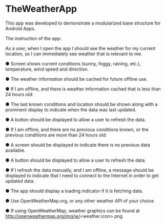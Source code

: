 # TheWeatherApp
 
This app was developed to demonstrate a modularized base structure for Android Apps. 
 

The instruction of the app:

As a user, when I open the app I should see the weather for my current location, so I can
immediately see weather that is relevant to me.

● Screen shows current conditions (sunny, foggy, raining, etc.), temperature, wind speed
and direction.

● The weather information should be cached for future offline use.

● If I am offline, and there is weather information cached that is less than 24 hours old:

  ● The last known conditions and location should be shown along with a prominent display
    to indicate when the data was last updated.
    
  ● A button should be displayed to allow a user to refresh the data.

● If I am offline, and there are no previous conditions known, or the previous conditions are
more than 24 hours old:
  
   ● A screen should be displayed to indicate there is no previous data available.
   
   ● A button should be displayed to allow a user to refresh the data.
   
● If I refresh the data manually, and I am offline, a message should be displayed to indicate
that I need to connect to the Internet in order to get updated data.

● The app should display a loading indicator if it is fetching data.

● Use OpenWeatherMap.org, or any other weather API of your choice

● If using OpenWeatherMap, weather graphics can be found
at http://openweathermap.org/img/w/<weather.icon>.png

